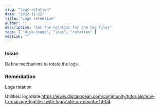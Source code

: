 ```yaml
---
slug: "logs-rotation"
date: "2022-11-22"
title: "Logs retention"
author: ""
description: "Set the rotation for the log files"
tags: [ "disk-usage", "logs", "rotation" ]
version: ""
---
```


### Issue

Define mechanims to rotate the logs.

### Remediation

Logs rotation

Utilities: logrotate
https://www.digitalocean.com/community/tutorials/how-to-manage-logfiles-with-logrotate-on-ubuntu-16-04